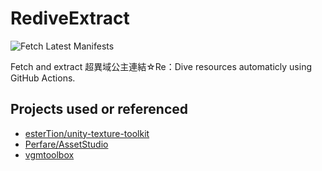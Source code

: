 # RediveExtract

![Fetch Latest Manifests](https://github.com/KiruyaMomochi/RediveExtract/workflows/Fetch%20Latest%20Manifests/badge.svg)

Fetch and extract 超異域公主連結☆Re：Dive resources automaticly using GitHub Actions.

## Projects used or referenced

- [esterTion/unity-texture-toolkit](https://github.com/esterTion/unity-texture-toolkit)
- [Perfare/AssetStudio](https://github.com/Perfare/AssetStudio)
- [vgmtoolbox](https://sourceforge.net/p/vgmtoolbox)
